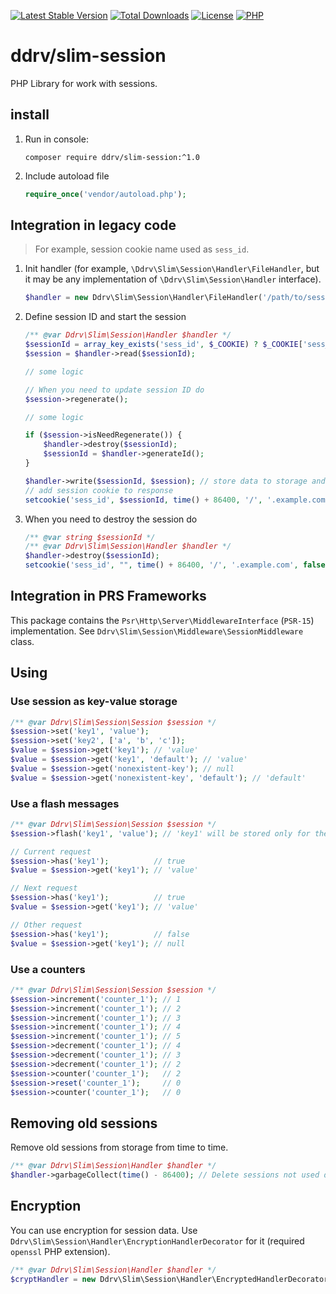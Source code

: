 [![Latest Stable Version](https://img.shields.io/packagist/v/ddrv/slim-session.svg?style=flat-square)](https://packagist.org/packages/ddrv/slim-session)
[![Total Downloads](https://img.shields.io/packagist/dt/ddrv/slim-session.svg?style=flat-square)](https://packagist.org/packages/ddrv/slim-session/stats)
[![License](https://img.shields.io/packagist/l/ddrv/slim-session.svg?style=flat-square)](https://github.com/ddrv/slim-session/blob/master/LICENSE)
[![PHP](https://img.shields.io/packagist/php-v/ddrv/slim-session.svg?style=flat-square)](https://php.net)

# ddrv/slim-session

PHP Library for work with sessions.

## install

1. Run in console:
    ```text
    composer require ddrv/slim-session:^1.0
    ```
1. Include autoload file
    ```php
    require_once('vendor/autoload.php');
    ```

## Integration in legacy code

> For example, session cookie name used as `sess_id`.

1. Init handler (for example, `\Ddrv\Slim\Session\Handler\FileHandler`, but it may be any implementation of `\Ddrv\Slim\Session\Handler` interface).
    ```php
    $handler = new Ddrv\Slim\Session\Handler\FileHandler('/path/to/sessions', 'sess_id');
    ```

1. Define session ID and start the session

    ```php
    /** @var Ddrv\Slim\Session\Handler $handler */
    $sessionId = array_key_exists('sess_id', $_COOKIE) ? $_COOKIE['sess_id'] : $handler->generateId(); 
    $session = $handler->read($sessionId);

    // some logic
    
    // When you need to update session ID do
    $session->regenerate();
    
    // some logic

    if ($session->isNeedRegenerate()) {
        $handler->destroy($sessionId);
        $sessionId = $handler->generateId();
    }

    $handler->write($sessionId, $session); // store data to storage and close session
    // add session cookie to response
    setcookie('sess_id', $sessionId, time() + 86400, '/', '.example.com', false, true);
    ```

1. When you need to destroy the session do

    ```php
    /** @var string $sessionId */
    /** @var Ddrv\Slim\Session\Handler $handler */
    $handler->destroy($sessionId);
    setcookie('sess_id', "", time() + 86400, '/', '.example.com', false, true);
    ```


## Integration in PRS Frameworks

This package contains the `Psr\Http\Server\MiddlewareInterface` (`PSR-15`) implementation. See `Ddrv\Slim\Session\Middleware\SessionMiddleware` class.

## Using

### Use session as key-value storage

```php
/** @var Ddrv\Slim\Session\Session $session */
$session->set('key1', 'value');
$session->set('key2', ['a', 'b', 'c']);
$value = $session->get('key1'); // 'value'
$value = $session->get('key1', 'default'); // 'value'
$value = $session->get('nonexistent-key'); // null
$value = $session->get('nonexistent-key', 'default'); // 'default'
```

### Use a flash messages

```php
/** @var Ddrv\Slim\Session\Session $session */
$session->flash('key1', 'value'); // 'key1' will be stored only for the current and the next request

// Current request
$session->has('key1');          // true
$value = $session->get('key1'); // 'value'

// Next request
$session->has('key1');          // true
$value = $session->get('key1'); // 'value'

// Other request
$session->has('key1');          // false
$value = $session->get('key1'); // null
```

### Use a counters

```php
/** @var Ddrv\Slim\Session\Session $session */
$session->increment('counter_1'); // 1
$session->increment('counter_1'); // 2
$session->increment('counter_1'); // 3
$session->increment('counter_1'); // 4
$session->increment('counter_1'); // 5
$session->decrement('counter_1'); // 4
$session->decrement('counter_1'); // 3
$session->decrement('counter_1'); // 2
$session->counter('counter_1');   // 2
$session->reset('counter_1');     // 0
$session->counter('counter_1');   // 0
```

## Removing old sessions

Remove old sessions from storage from time to time.

```php
/** @var Ddrv\Slim\Session\Handler $handler */
$handler->garbageCollect(time() - 86400); // Delete sessions not used during the day  
```

## Encryption

You can use encryption for session data. Use `Ddrv\Slim\Session\Handler\EncryptionHandlerDecorator` for it (required `openssl` PHP extension).

```php
/** @var Ddrv\Slim\Session\Handler $handler */
$cryptHandler = new Ddrv\Slim\Session\Handler\EncryptedHandlerDecorator($handler, 'secret-key', 16);
``` 
